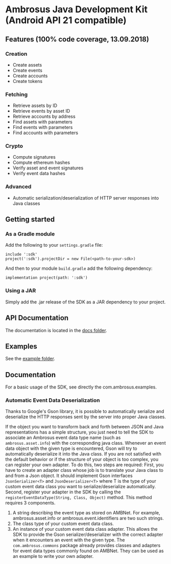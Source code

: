 # Ambrosus Java Development Kit (Android API 21 compatible)
## Features (100% code coverage, 13.09.2018)
### Creation
* Create assets
* Create events
* Create accounts
* Create tokens

### Fetching
* Retrieve assets by ID
* Retrieve events by asset ID 
* Retrieve accounts by address 
* Find assets with parameters 
* Find events with parameters 
* Find accounts with parameters 

### Crypto
* Compute signatures
* Compute ethereum hashes
* Verify asset and event signatures
* Verify event data hashes

### Advanced
* Automatic serialization/deserialization of HTTP server responses into Java classes

## Getting started
### As a Gradle module
Add the following to your `settings.gradle` file:
```
include ':sdk'
project(':sdk').projectDir = new File(<path-to-your-sdk>)
```

And then to your module `build.gradle` add the following dependency:
```
implementation project(path: ':sdk')
```

### Using a JAR 
Simply add the .jar release of the SDK as a JAR dependency to your project.

## API Documentation
The documentation is located in the [docs folder](../master/doc).

## Examples
See the [example folder](../master/src/main/java/com.ambrosus.examples).

## Documentation
For a basic usage of the SDK, see directly the com.ambrosus.examples.
### Automatic Event Data Deserialization
Thanks to Google's Gson library, it is possible to automatically serialize and deserialize the HTTP responses sent by the server into proper Java classes. 

If the object you want to transform back and forth between JSON and Java representations has a simple structure, you just need to tell the SDK to associate an Ambrosus event data type name (such as `ambrosus.asset.info`) with the corresponding java class. Whenever an event data object with the given type is encountered, Gson will try to automatically deserialize it into the Java class. If you are not satisfied with the default behavior or if the structure of your object is too complex, you can register your own adapter. To do this, two steps are required:
First, you have to create an adapter class whose job is to translate your Java class to and from a Json object. It should implement Gson interfaces `JsonSerializer<T>` and `JsonDeserializer<T>` where T is the type of your custom event data class you want to serialize/deserialize automatically.
Second, register your adapter in the SDK by calling the `registerEventDataType(String, Class, Object)` method. This method requires 3 components.
1. A string describing the event type as stored on AMBNet. For example, ambrosus.asset.info or ambrosus.event.identifiers are two such strings. 
2. The class type of your custom event data class.
3. An instance of your custom event data class adapter.
This allows the SDK to provide the Gson serializer/deserializer with the correct adapter when it encounters an event with the given type.
The `com.ambrosus.commons` package already provides classes and adapters for event data types commonly found on AMBNet. They can be used as an example to write your own adapter. 


